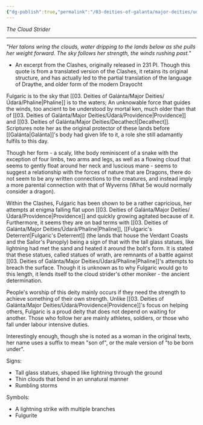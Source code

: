 ```yaml
---
{"dg-publish":true,"permalink":"/03-deities-of-galanta/major-deities/udara/fulgaric/","tags":["Deity","Major_Deity","Udara"],"created":"2025-02-09T22:47:11.869+00:00","updated":"2025-02-09T23:30:27.200+00:00"}
---
```


*The Cloud Strider*
******
*"Her talons wring the clouds, water dripping to the lands below as she pulls her weight forward. The sky follows her strength, the winds rushing past."* 
- An excerpt from the Clashes, originally released in 231 PI. Though this quote is from a translated version of the Clashes, it retains its original structure, and has actually led to the partial translation of the language of Draythe, and older form of the modern Drayocht

Fulgaric is to the sky that [[03. Deities of Galánta/Major Deities/Údará/Phaline\|Phaline]] is to the waters; An unknowable force that guides the winds, too ancient to be understood by mortal ken, much older than that of [[03. Deities of Galánta/Major Deities/Údará/Providence\|Providence]] and [[03. Deities of Galánta/Major Deities/Decathect\|Decathect]]. Scriptures note her as the original protector of these lands before [[Galánta\|Galánta]]'s body had given life to it, a role she still adamantly fulfils to this day.

Though her form - a scaly, lithe body reminiscent of a snake with the exception of four limbs, two arms and legs, as well as a flowing cloud that seems to gently float around her neck and luscious mane - seems to suggest a relationship with the forces of nature that are Dragons, there do not seem to be any written connections to the creatures, and instead imply a more parental connection with that of Wyverns (What 5e would normally consider a dragon).

Within the Clashes, Fulgaric has been shown to be a rather capricious, her attempts at enigma falling flat upon [[03. Deities of Galánta/Major Deities/Údará/Providence\|Providence]] and quickly growing agitated because of it. Furthermore, it seems they are on bad terms with [[03. Deities of Galánta/Major Deities/Údará/Phaline\|Phaline]], [[Fulgaric's Deterrent\|Fulgaric's Deterrent]] (the lands that house the Verdant Coasts and the Sailor's Panoply) being a sign of that with the tall glass statues, like lightning had met the sand and heated it around the bolt's form. It is stated that these statues, called statues of wrath, are remnants of a battle against [[03. Deities of Galánta/Major Deities/Údará/Phaline\|Phaline]]'s attempts to breach the surface. Though it is unknown as to why Fulgaric would go to this length, it lends itself to the cloud strider's other moniker -  the ancient determination.

People's worship of this deity mainly occurs if they need the strength to achieve something of their own strength. Unlike [[03. Deities of Galánta/Major Deities/Údará/Providence\|Providence]]'s focus on helping others, Fulgaric is a proud deity that does not depend on waiting for another. Those who follow her are mainly athletes, soldiers, or those who fall under labour intensive duties.

Interestingly enough, though she is noted as a woman in the original texts, her name uses a suffix to mean "son of", or the male version of "to be born under".

Signs:
- Tall glass statues, shaped like lightning through the ground
- Thin clouds that bend in an unnatural manner
- Rumbling storms

Symbols:
- A lightning strike with multiple branches
- Fulgurite